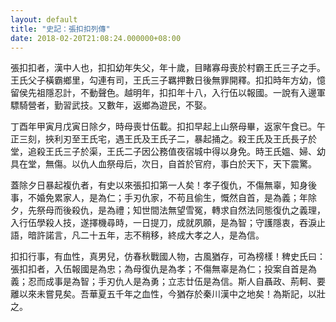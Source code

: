 ```yaml
---
layout: default
title: "史記：張扣扣列傳"
date: 2018-02-20T21:08:24.000000+08:00
---
```


張扣扣者，漢中人也，扣扣幼年失父，年十歲，目睹寡母喪於村霸王氏三子之手。王氏父子橫霸鄉里，勾連有司，王氏三子羈押數日後無罪開釋。扣扣時年方幼，憶留侯先祖隱忍計，不動聲色。越明年，扣扣年十八，入行伍以報國。一說有入邊軍驃騎營者，勤習武技。又數年，返鄉為遊民，不娶。 

丁酉年甲寅月戊寅日除夕，時母喪廿伍載。扣扣早起上山祭母畢，返家午食已。午正三刻，挾利刃至王氏宅，遇王氏及王氏子二，暴起捅之。殺王氏及王氏長子於堂，追殺王氏三子於渠，王氏二子因公務值夜宿城中得以身免。時王氏媼、婦、幼具在堂，無傷。以仇人血祭母后，次日，自首於官府，事白於天下，天下震驚。 

蓋除夕日暴起複仇者，有史以來張扣扣第一人矣！孝子復仇，不傷無辜，知身後事，不婚免累家人，是為仁；手刃仇家，不苟且偷生，慨然自首，是為義；年除夕，先祭母而後殺仇，是為禮；知世間法無望雪冤，轉求自然法同態復仇之義理，入行伍學殺人技，遂擇機尋時，一日提刀，成就夙願，是為智；守護隱衷，吞淚止語，暗許諾言，凡二十五年，志不稍移，終成大孝之人，是為信。 

扣扣行事，有血性，真男兒，仿春秋戰國人物，古風猶存，可為榜樣！稗史氏曰：張扣扣者，入伍報國是為忠；為母復仇是為孝；不傷無辜是為仁；投案自首是為義；忍而成事是為智；手刃仇人是為勇；立志廿伍是為信。斯人自聶政、荊軻、要離以來未嘗見矣。吾華夏五千年之血性，今猶存於秦川漢中之地矣！為斯記，以壯之。

